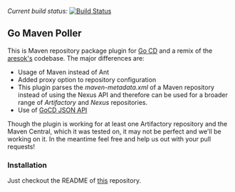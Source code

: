 *Current build status:* [![Build Status](https://travis-ci.org/1and1/go-maven-poller.svg)](https://travis-ci.org/1and1/go-maven-poller)

## Go Maven Poller

This is Maven repository package plugin for [Go CD](http://www.go.cd/) and a remix of the [aresok's](https://github.com/aresok/go-maven-poller) codebase. The major differences are:

* Usage of Maven instead of Ant
* Added proxy option to repository configuration
* This plugin parses the *maven-metadata.xml* of a Maven repository instead of using the Nexus API and therefore can be used for a broader range of *Artifactory* and *Nexus* repositories. 
* Use of [GoCD JSON API](http://www.go.cd/documentation/developer/writing_go_plugins/package_material/json_message_based_package_material_extension.html)

Though the plugin is working for at least one Artifactory repository and the Maven Central, which it was tested on, it may not be perfect and we'll be working on it. In the meantime feel free and help us out with your pull requests!

### Installation
Just checkout the README of [this](https://github.com/aresok/go-maven-poller) repository.
